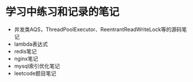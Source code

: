 # 学习中练习和记录的笔记
- 并发类AQS，ThreadPoolExecutor、ReentrantReadWriteLock等的源码笔记
- lambda表达式
- redis笔记
- nginx笔记
- mysql索引优化笔记
- leetcode题目笔记
